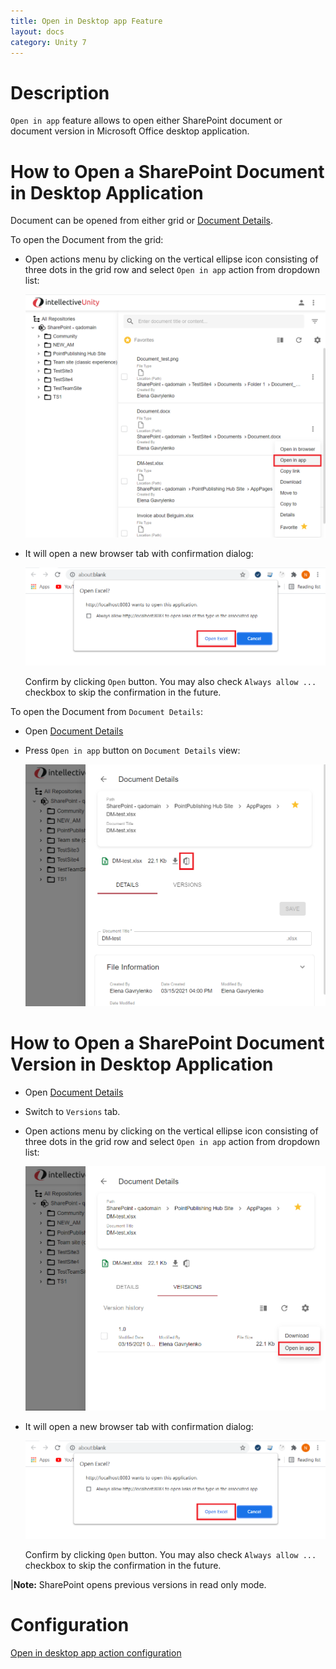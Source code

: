 ```yaml
---
title: Open in Desktop app Feature
layout: docs
category: Unity 7
---
```

# Description

`Open in app` feature allows to  open either SharePoint document or document version in 
Microsoft Office desktop application.

# How to Open a SharePoint Document in Desktop Application

Document can be opened from either grid or [Document Details](./document-details.md).

To open the Document from the grid:

- Open actions menu by clicking on the vertical ellipse icon consisting of three dots in the grid row and select 
`Open in app` action from dropdown list:

    ![Context-menu](open-in-desktop-app/images/open-in-app-doc-context-menu.png)
    
- It will open a new browser tab with confirmation dialog:

    ![Open in app](open-in-desktop-app/images/open-in-app-tab.png)
    
    Confirm by clicking `Open` button. You may also check `Always allow ...` checkbox to skip the confirmation 
    in the future.

To open the Document from `Document Details`:

- Open [Document Details](./document-details.md)

- Press `Open in app` button on `Document Details` view:                            

   ![Open in app](open-in-desktop-app/images/doc-details.png)
   
# How to Open a SharePoint Document Version in Desktop Application

- Open [Document Details](./document-details.md)

- Switch to `Versions` tab.

- Open actions menu by clicking on the vertical ellipse icon consisting of three dots in the grid row and select 
  `Open in app` action from dropdown list:
  
  ![Open in app](open-in-desktop-app/images/open-in-app-version-context-menu.png)
  
- It will open a new browser tab with confirmation dialog:
  
    ![Open in app](open-in-desktop-app/images/open-in-app-tab.png)

    Confirm by clicking `Open` button. You may also check `Always allow ...` checkbox to skip the confirmation 
    in the future.
    
|**Note:** SharePoint opens previous versions in read only mode.

# Configuration

[Open in desktop app action configuration](../../configuration/actions/open-in-office.md#open-in-desktop-app-action)    
